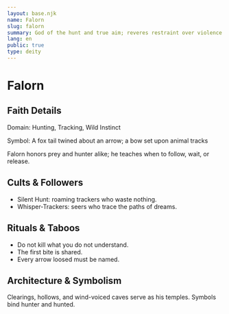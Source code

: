 ```yaml
---
layout: base.njk
name: Falorn
slug: falorn
summary: God of the hunt and true aim; reveres restraint over violence.
lang: en
public: true
type: deity
---
```


# Falorn

## Faith Details
Domain: Hunting, Tracking, Wild Instinct

Symbol: A fox tail twined about an arrow; a bow set upon animal tracks

Falorn honors prey and hunter alike; he teaches when to follow, wait, or release.

## Cults & Followers

- Silent Hunt: roaming trackers who waste nothing.
- Whisper-Trackers: seers who trace the paths of dreams.

## Rituals & Taboos

- Do not kill what you do not understand.
- The first bite is shared.
- Every arrow loosed must be named.

## Architecture & Symbolism

Clearings, hollows, and wind-voiced caves serve as his temples. Symbols bind hunter and hunted.
